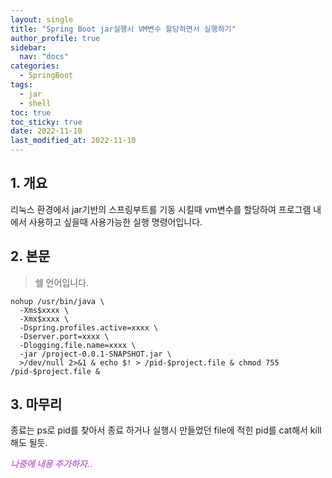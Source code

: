 ```yaml
---
layout: single
title: "Spring Boot jar실행시 VM변수 할당하면서 실행하기"
author_profile: true
sidebar:
  nav: "docs"
categories: 
  - SpringBoot
tags:
  - jar
  - shell
toc: true
toc_sticky: true
date: 2022-11-10
last_modified_at: 2022-11-10
---
```


## 1. 개요

리눅스 환경에서 jar기반의 스프링부트를 기동 시킬때 vm변수를 할당하여 프로그램 내에서 사용하고 싶을때 사용가능한 실행 명령어입니다.

## 2. 본문

> 쉘 언어입니다.


```shell
nohup /usr/bin/java \
  -Xms$xxxx \
  -Xmx$xxxx \
  -Dspring.profiles.active=xxxx \
  -Dserver.port=xxxx \
  -Dlogging.file.name=xxxx \
  -jar /project-0.0.1-SNAPSHOT.jar \
  >/dev/null 2>&1 & echo $! > /pid-$project.file & chmod 755 /pid-$project.file & 
```

## 3. 마무리

종료는 ps로 pid를 찾아서 종료 하거나 실행시 만들었던 file에 적힌 pid를 cat해서 kill해도 될듯.

***<span style="color:#c472d9">나중에 내용 추가하자..</span>***
